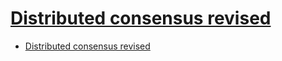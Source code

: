 # [Distributed consensus revised](https://www.cl.cam.ac.uk/techreports/UCAM-CL-TR-935.pdf)

- [Distributed consensus revised](#distributed-consensus-revised)
